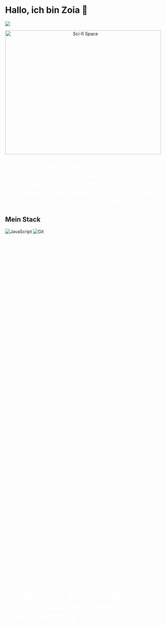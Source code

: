 # **Hallo, ich bin Zoia** 👋

![](https://readme-typing-svg.demolab.com?font=Fira+Code&pause=1000&random=false&width=435&lines=Willkommen+auf+meinem+Profil;Ich+bin+eine+Full+Stack+Entwicklerin)

<p align="center" style="position: relative; width: 100%; height: 400px;">
  <img src="https://raw.githubusercontent.com/ZoiaPZP/ZoiaPZP/main/space-light.gif" alt="Sci-fi Space" width="100%" height="100%" style="object-fit: cover;"/>
  <p style="position: absolute; top: 50%; left: 50%; transform: translate(-50%, -50%); font-size: 30px; color: white; font-weight: bold; animation: moveText 10s infinite;">
    Willkommen auf meinem Profil, ich bin eine Full-Stack-Entwicklerin! 🌌
  </p>
</p>

<p align="center" style="font-size: 24px; font-weight: bold; color: white;">
  💫 Hallo, ich bin Zoia – eine leidenschaftliche Entdeckerin des digitalen Universums!  
  🌠 Hier ist ein bisschen kosmische Inspiration, während Sie meine Repositories durchstöbern...
</p>

## Mein Stack
![JavaScript](https://img.shields.io/badge/javascript-%23323330.svg?style=for-the-badge&logo=javascript&logoColor=%23F7DF1E)
![Git](https://img.shields.io/badge/git-%23F05033.svg?style=for-the-badge&logo=git&logoColor=white)

